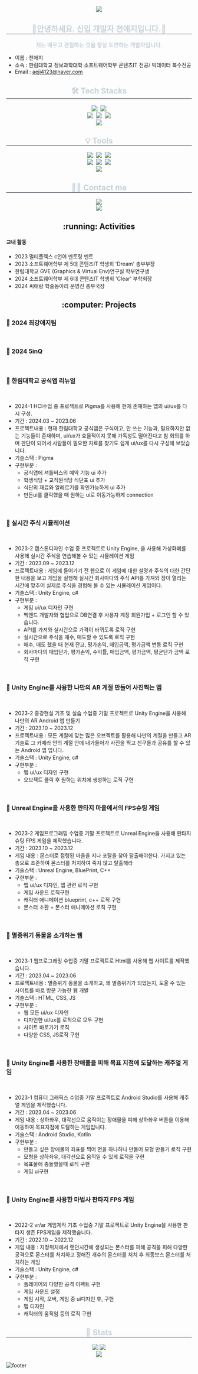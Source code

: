 <div align="center">
    <img src="https://capsule-render.vercel.app/api?type=waving&color=0:ffbdd7,100:70ffee&height=180&text=Hello%20I'm%20CheonAeji&animation=&fontColor=ffffff&fontSize=60" />
</div>

<div align="center">
    <h2 style="border-bottom: 1px solid #21262d; color: #c9d1d9;">🙌안녕하세요. 신입 개발자 천애지입니다.🙌</h2>
    <div style="font-weight: 700; font-size: 15px; text-align: center; color: #c9d1d9;">
        저는 배우고 경험하는 것을 항상 도전하는 개발자입니다.
    </div>
</div>

<div>
    <ul>
        <li><h8>이름 : 천애지</h8></li>
        <li>소속 : 한림대학교 정보과학대학 소프트웨어학부 콘텐츠IT 전공/ 빅데이터 복수전공</li>
        <li>Email : <a href=mailto:aeji4123@naver.com>aeji4123@naver.com</a></li>
    </ul>
</div>

<div align="center">
    <h2 style="border-bottom: 1px solid #21262d; color: #c9d1d9;">🛠️ Tech Stacks</h2>
    <div align="center">
        <img src="https://img.shields.io/badge/HTML-pink?style=for-the-badge&logo=html5&logoColor=white" />&nbsp
        <img src="https://img.shields.io/badge/CSS3-blue?&style=for-the-badge&logo=css3&logoColor=white" />
    </div>
    <div align="center">
        <img src="https://img.shields.io/badge/C-yellow?style=for-the-badge&logo=c&logoColor=white" />&nbsp
        <img src="https://img.shields.io/badge/C%2B%2B-00599C?style=for-the-badge&logo=c%2B%2B&logoColor=white" />&nbsp
        <img src="https://img.shields.io/badge/C%23-239120?style=for-the-badge&logo=c-sharp&logoColor=white" />
    </div>
    <div align="center">
        <img src="https://img.shields.io/badge/Java-ED8B00?style=for-the-badge&logo=openjdk&logoColor=white" />
    </div>
</div>

<div align="center">
    <h2 style="border-bottom: 1px solid #21262d; color: #c9d1d9;">💡 Tools</h2>
    <div align="center">
        <img src="https://img.shields.io/badge/git-F05033.svg?style=for-the-badge&logo=git&logoColor=white" />&nbsp
        <img src="https://img.shields.io/badge/github-181717.svg?style=for-the-badge&logo=github&logoColor=white" />&nbsp
        <img src="https://img.shields.io/badge/Unity-100000?style=for-the-badge&logo=unity&logoColor=white" />
    </div>
    <div align="center">
        <img src="https://img.shields.io/badge/adobe%20photoshop-08253c.svg?style=for-the-badge&logo=adobe%20photoshop&logoColor=37abff" />&nbsp
        <img src="https://img.shields.io/badge/figma-F24E1E.svg?style=for-the-badge&logo=figma&logoColor=white" />&nbsp
        <img src="https://img.shields.io/badge/unrealengine-%23313131.svg?style=for-the-badge&logo=unrealengine&logoColor=white" />
    </div>
    <div align="center">
        <img src="https://img.shields.io/badge/VSCode-2C2C32.svg?style=for-the-badge&logo=visual-studio-code&logoColor=22ABF3" />
    </div>
</div>

<div align="center">
    <h2 style="border-bottom: 1px solid #21262d; color: #c9d1d9;">🧑‍💻 Contact me</h2>
    <div align="center">
        <a href=mailto:a01091433085@gmail.com>
            <img src="https://img.shields.io/badge/Gmail-EA4335?style=plastic&logo=Gmail&logoColor=white&link=mailto:a01091433085@gmail.com">
        </a>
    </div>
    <div align="center">
        <a href="https://hits.seeyoufarm.com">
            <img src="https://hits.seeyoufarm.com/api/count/incr/badge.svg?url=https%3A%2F%2Fgithub.com%2FCheonAeji%2F&count_bg=%23000000&title_bg=%23000000&icon=github.svg&icon_color=%23FFFFFF&title=GitHub&edge_flat=false" />
        </a>
    </div>
</div>

<!--![Top Langs](https://github-readme-stats.vercel.app/api/top-langs/?username=yinneu&layout=compact)-->

<h2 align="center">  :running: Activities </h2>
<div>
    <h4>교내 활동</h4>
    <ul>
        <li>2023 멀티플렉스 c언어 멘토링 멘토</li>
        <li>2023 소프트웨어학부 제 5대 콘텐츠IT 학생회 'Dream' 총부부장</li>
        <li>한림대학교 GVE (Graphics & Virtual Env)연구실 학부연구생</li>
        <li>2024 소프트웨어학부 제 6대 콘텐츠IT 학생회 'Clear' 부학회장</li>
        <li>2024 씨애랑 학술동아리 운영진 총부국장</li>
    </ul>
</div>

<h2 align="center"> :computer: Projects </h2>
<div>
    <h3>🍎 2024 최강애지팀</h3> <br>
    <h3>🍊 2024 5inQ</h3> <br> 
    <h3>🍋 한림대학교 공식앱 리뉴얼</h3> <br>
    <ul> 
        <li>2024-1 HCI수업 중 프로젝트로 Pigma를 사용해 현재 존재하는 앱의 ui/ux를 다시 구성.</li>
        <li>기간 : 2024.03 ~ 2023.06</li>
        <li>프로젝트내용 : 현재 한림대학교 공식앱은 구식이고, 안 쓰는 기능과, 필요하지만 없는 기능들이 존재하며, ui/ux가 효율적이지 못해 가독성도 떨어진다고 침 회의를 하며 판단이 되어서 사람들이 필요한 자료를 찾기도 쉽게 ui/ux를 다시 구성해 보았습니다. </li>
        <li>기술스택 : Pigma</li>
        <li>구현부분 :
            <ul>
                <li>공식앱에 셔틀버스의 예약 기능 ui 추가</li>
                <li>학생식당 + 교직원식당 식단표 ui 추가</li>
                <li>식단의 재료와 알레르기를 확인가능하게 ui 추가</li>
                <li>만든ui를 클릭했을 때 원하는 ui로 이동가능하게 connection</li>
            </ul>
        </li>
    </ul>
    <br>
    <h3>🥦 실시간 주식 시뮬레이션</h3> <br>
    <ul> 
        <li>2023-2 캡스톤디자인 수업 중 프로젝트로 Unity Engine, 을 사용해 가상화폐를 사용해 실시간 주식을 연습해볼 수 있는 시뮬레이션 게임</li>
        <li>기간 : 2023.09 ~ 2023.12</li>
        <li>프로젝트내용 : 게임에 들어가기 전 웹으로 이 게임에 대한 설명과 주식의 대한 간단한 내용을 보고 게임을 실행해 실시간 회사마다의 주식 API를 가져와 장이 열리는 시간에 맞추어 실제로 주식을 경험해 볼 수 있는 시뮬레이션 게임이다.</li>
        <li>기술스택 : Unity Engine, c#</li>
        <li>구현부분 :
            <ul>
                <li>게임 ui/ux 디자인 구현</li>
                <li>백엔드 개발자와 협업으로 DB연결 후 사용자 계정 회원가입 + 로그인 할 수 있습니다.</li>
                <li>API를 가져와 실시간으로 가격이 바뀌도록 로직 구현</li>
                <li>실시간으로 주식을 매수, 매도할 수 있도록 로직 구현</li>
                <li>매수, 매도 했을 때 현재 잔고, 평가손익, 매입금액, 평가금액 변동 로직 구현</li>
                <li>회사마다의 매입단가, 평가손익, 수익률, 매입금액, 평가금액, 평균단가 금액 로직 구현</li>
            </ul>
        </li>
    </ul>
    <br>
    <h3>🐋 Unity Engine를 사용한 나만의 AR 계절 만들어 사진찍는 앱</h3> <br>
    <ul> 
        <li>2023-2 증강현실 기초 및 실습 수업중 기말 프로젝트로 Unity Engine을 사용해 나만의 AR Android 앱 만들기</li>
        <li>기간 : 2023.10 ~ 2023.12</li>
        <li>프로젝트내용 : 모든 계절에 맞는 많은 오브젝트를 활용해 나만의 계절을 만들고 AR기술로 그 카메라 안의 계절 안에 내가들어가 사진을 찍고 친구들과 공유를 할 수 있는 Android 앱 입니다.</li>
        <li>기술스택 : Unity Engine, c#</li>
        <li>구현부분 :
            <ul>
                <li>맵 ui/ux 디자인 구현</li>
                <li>오브젝트 클릭 후 원하는 위치에 생성하는 로직 구현</li>
            </ul>
        </li>
    </ul>
    <br>
    <h3>🍇 Unreal Engine을 사용한 판타지 마을에서의 FPS슈팅 게임</h3> <br>
    <ul>
        <li>2023-2 게임프로그래밍 수업중 기말 프로젝트로 Unreal Engine을 사용해 판타지 슈팅 FPS 게임을 제작했습니다.</li>
        <li>기간 : 2023.10 ~ 2023.12</li>
        <li>게임 내용 : 몬스터로 점령된 마을을 지나 포탈을 찾아 탈출해야한다. 가지고 있는 총으로 조준하여 몬스터를 처치하여 죽지 않고 탈출해라</li>
        <li>기술스택 : Unreal Engine, BluePrint, C++</li>
        <li>구현부분 :
            <ul>
                <li>맵 ui/ux 디자인, 맵 관련 로직 구현</li>
                <li>게임 사운드 로직구현</li>
                <li>캐릭터 애니메이션 blueprint, c++ 로직 구현</li>
                <li>몬스터 소환 + 몬스터 애니메아션 로직 구현</li>
            </ul>
        </li>
    </ul>
    <br>
    <h3>🍉 멸종위기 동물을 소개하는 웹</h3> <br>
    <ul>
        <li>2023-1 웹프로그래밍 수업중 기말 프로젝트로 Html를 사용해 웹 사이트를 제작했습니다.</li>
        <li>기간 : 2023.04 ~ 2023.06</li>
        <li>프로젝트내용 : 멸종위기 동물을 소개하고, 왜 멸종위기가 되었는지, 도울 수 있는 사이트를 바로 방문 가능한 웹 개발
</li>
        <li>기술스택 : HTML, CSS, JS</li>
        <li>구현부분 : 
            <ul>
                <li>웹 모든 ui/ux 디자인</li>
                <li>디자인한 ui/ux를 로직으로 모두 구현</li>
                <li>사이트 바로가기 로직</li>
                <li>다양한 CSS, JS로직 구현</li>
            </ul>
    </ul>
    <br>
    <h3>🥕 Unity Engine를 사용한 장애풀을 피해 목표 지점에 도달하는 캐주얼 게임</h3><br>
    <ul>
        <li>2023-1 컴퓨터 그래픽스 수업중 기말 프로젝트로 Android Studio를 사용해 캐주얼 게임을 제작했습니다.</li>
        <li>기간 : 2023.04 ~ 2023.06</li>
        <li>게임 내용 : 상하좌우, 대각선으로 움직이는 장애물을 피해 상하좌우 버튼을 이용해 이동하여 목표지점에 도달하는 게임입니다.</li>
        <li>기술스택 : Android Studio, Kotlin</li>
        <li>구현부분 : 
            <ul>
                <li>만들고 싶은 장애물의 좌표를 찍어 면을 하나하나 만들어 모형 만들기 로직 구현</li>
                <li>모형을 상하좌우, 대각선으로 움직일 수 있게 로직을 구현</li>
                <li>목표물에 충돌했을때 로직 구현</li>
                <li>게임 ui구현</li>
            </ul>
    </ul>
    <br>
    <h3>🍌 Unity Engine를 사용한 마법사 판타지 FPS 게임</h3> <br>
    <ul>
        <li>2022-2 vr/ar 게임제작 기초 수업중 기말 프로젝트로 Unity Engine을 사용한 판타지 생존 FPS게임을 제작했습니다.</li>
        <li>기간 : 2022.10 ~ 2022.12</li>
        <li>게임 내용 : 지정위치에서 랜던시간에 생성되는 몬스터를 피해 공격을 피해 다양한 공격으로 몬스터를 처치하고 정해진 개수의 몬스터를 처치 후 최종보스 몬스터를 처치하는 게임</li>
        <li>기술스택 : Unity Engine, c#</li>
        <li>구현부분 : 
            <ul>
                <li>플레이어의 다양한 공격 이펙트 구현</li>
                <li>게임 사운드 설정</li>
                <li>게임 시작, 오버, 게임 중 ui디자인 후, 구현</li>
                <li>맵 디자인</li>
                <li>캐릭터의 움직임 등의 로직 구현</li>
            </ul>
    </ul>
</div>

<div align="center">
    <h2 style="border-bottom: 1px solid #21262d; color: #c9d1d9;">🏅 Stats</h2>
    <div align="center">
        <img src="https://github-readme-stats.vercel.app/api?username=aejicheon&bg_color=30,91eae4,86A8E7&title_color=ffffff&text_color=ffffff" />
        <img src="https://github-readme-stats.vercel.app/api/top-langs/?username=aejicheon&layout=compact&bg_color=30,91eae4,86A8E7&title_color=ffffff&text_color=ffffff" />
    </div>
</div>

<div align="center">
    <a href="http://mazassumnida.wtf/api/v2/generate_badge?boj=aeji0206">
        <img src="http://mazassumnida.wtf/api/v2/generate_badge?boj=aeji0206">
    </a>
</div>

![footer](https://capsule-render.vercel.app/api?section=footer&type=waving&color=0:ffbdd7,100:70ffee)
